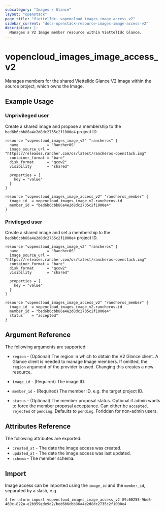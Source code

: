 ```yaml
---
subcategory: "Images / Glance"
layout: "openstack"
page_title: "ViettelIdc: vopencloud_images_image_access_v2"
sidebar_current: "docs-openstack-resource-images-image-access-v2"
description: |-
  Manages a V2 Image member resource within ViettelIdc Glance.
---
```


# vopencloud\_images\_image\_access\_v2

Manages members for the shared ViettelIdc Glance V2 Image within the source
project, which owns the Image.

## Example Usage

### Unprivileged user

Create a shared image and propose a membership to the
`bed6b6cbb86a4e2d8dc2735c2f1000e4` project ID.

```hcl
resource "vopencloud_images_image_v2" "rancheros" {
  name             = "RancherOS"
  image_source_url = "https://releases.rancher.com/os/latest/rancheros-openstack.img"
  container_format = "bare"
  disk_format      = "qcow2"
  visibility       = "shared"

  properties = {
    key = "value"
  }
}

resource "vopencloud_images_image_access_v2" "rancheros_member" {
  image_id  = vopencloud_images_image_v2.rancheros.id
  member_id = "bed6b6cbb86a4e2d8dc2735c2f1000e4"
}
```

### Privileged user

Create a shared image and set a membership to the
`bed6b6cbb86a4e2d8dc2735c2f1000e4` project ID.

```hcl
resource "vopencloud_images_image_v2" "rancheros" {
  name             = "RancherOS"
  image_source_url = "https://releases.rancher.com/os/latest/rancheros-openstack.img"
  container_format = "bare"
  disk_format      = "qcow2"
  visibility       = "shared"

  properties = {
    key = "value"
  }
}

resource "vopencloud_images_image_access_v2" "rancheros_member" {
  image_id  = vopencloud_images_image_v2.rancheros.id
  member_id = "bed6b6cbb86a4e2d8dc2735c2f1000e4"
  status    = "accepted"
}
```

## Argument Reference

The following arguments are supported:

* `region` - (Optional) The region in which to obtain the V2 Glance client.
   A Glance client is needed to manage Image members. If omitted, the `region`
   argument of the provider is used. Changing this creates a new resource.

* `image_id` - (Required) The image ID.

* `member_id` - (Required) The member ID, e.g. the target project ID.

* `status` - (Optional) The member proposal status. Optional if admin wants to
  force the member proposal acceptance. Can either be `accepted`, `rejected` or
  `pending`. Defaults to `pending`. Foridden for non-admin users.

## Attributes Reference

The following attributes are exported:

* `created_at` - The date the image access was created.
* `updated_at` - The date the image access was last updated.
* `schema` - The member schema.

## Import

Image access can be imported using the `image_id` and the `member_id`,
separated by a slash, e.g.

```
$ terraform import vopencloud_images_image_access_v2 89c60255-9bd6-460c-822a-e2b959ede9d2/bed6b6cbb86a4e2d8dc2735c2f1000e4
```
